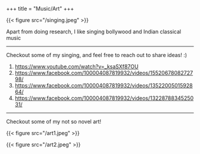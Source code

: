 +++
title = "Music/Art"
+++

{{< figure src="/singing.jpeg" >}}

Apart from doing research, I like singing bollywood and Indian classical music

---

Checkout some of my singing, and feel free to reach out to share ideas! :)

1. https://www.youtube.com/watch?v=_ksaSXf87OU
2. https://www.facebook.com/100004087819932/videos/1552067808272798/
3. https://www.facebook.com/100004087819932/videos/1352200501592864/
4. https://www.facebook.com/100004087819932/videos/1322878834525031/

---

Checkout some of my not so novel art!

{{< figure src="/art1.jpeg" >}}

{{< figure src="/art2.jpeg" >}}